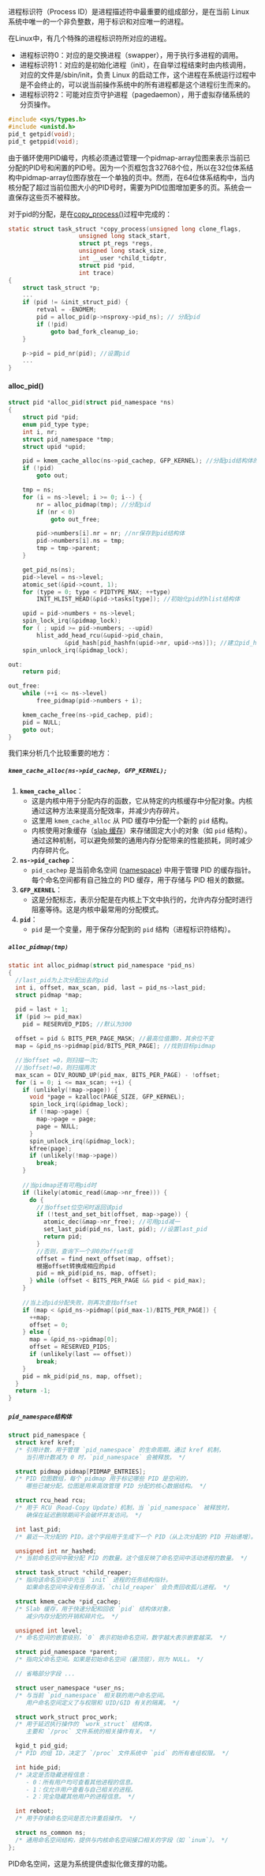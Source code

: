 进程标识符（Process ID）是进程描述符中最重要的组成部分，是在当前 Linux 系统中唯一的一个非负整数，用于标识和对应唯一的进程。

在Linux中，有几个特殊的进程标识符所对应的进程。

* 进程标识符0：对应的是交换进程（swapper），用于执行多进程的调用。
* 进程标识符1：对应的是初始化进程（init），在自举过程结束时由内核调用，对应的文件是/sbin/init，负责 Linux 的启动工作，这个进程在系统运行过程中是不会终止的，可以说当前操作系统中的所有进程都是这个进程衍生而来的。
* 进程标识符2：可能对应页守护进程（pagedaemon），用于虚拟存储系统的分页操作。


```c
#include <sys/types.h> 
#include <unistd.h> 
pid_t getpid(void); 
pid_t getppid(void);
```


由于循环使用PID编号，内核必须通过管理一个pidmap-array位图来表示当前已分配的PID号和闲置的PID号。因为一个页框包含32768个位，所以在32位体系结构中pidmap-array位图存放在一个单独的页中。然而，在64位体系结构中，当内核分配了超过当前位图大小的PID号时，需要为PID位图增加更多的页。系统会一直保存这些页不被释放。

对于pid的分配，是在[copy_process()]()过程中完成的：
```c
static struct task_struct *copy_process(unsigned long clone_flags,
					unsigned long stack_start,
					struct pt_regs *regs,
					unsigned long stack_size,
					int __user *child_tidptr,
					struct pid *pid,
					int trace)
{
	struct task_struct *p;
	...
	if (pid != &init_struct_pid) {
		retval = -ENOMEM;
		pid = alloc_pid(p->nsproxy->pid_ns); // 分配pid
		if (!pid)
			goto bad_fork_cleanup_io;
	}

	p->pid = pid_nr(pid); //设置pid
	...
}
```

#### alloc_pid()

```c
struct pid *alloc_pid(struct pid_namespace *ns)
{
	struct pid *pid;
	enum pid_type type;
	int i, nr;
	struct pid_namespace *tmp;
	struct upid *upid;

	pid = kmem_cache_alloc(ns->pid_cachep, GFP_KERNEL); //分配pid结构体的内存
	if (!pid)
		goto out;

	tmp = ns;
	for (i = ns->level; i >= 0; i--) {
		nr = alloc_pidmap(tmp); //分配pid
		if (nr < 0)
			goto out_free;

		pid->numbers[i].nr = nr; //nr保存到pid结构体
		pid->numbers[i].ns = tmp;
		tmp = tmp->parent;
	}

	get_pid_ns(ns);
	pid->level = ns->level;
	atomic_set(&pid->count, 1);
	for (type = 0; type < PIDTYPE_MAX; ++type)
		INIT_HLIST_HEAD(&pid->tasks[type]); //初始化pid的hlist结构体

	upid = pid->numbers + ns->level;
	spin_lock_irq(&pidmap_lock);
	for ( ; upid >= pid->numbers; --upid)
		hlist_add_head_rcu(&upid->pid_chain,
				&pid_hash[pid_hashfn(upid->nr, upid->ns)]); //建立pid_hash的关联关系
	spin_unlock_irq(&pidmap_lock);

out:
	return pid;

out_free:
	while (++i <= ns->level)
		free_pidmap(pid->numbers + i);

	kmem_cache_free(ns->pid_cachep, pid);
	pid = NULL;
	goto out;
}
```

我们来分析几个比较重要的地方：

##### `kmem_cache_alloc(ns->pid_cachep, GFP_KERNEL);`
1. **`kmem_cache_alloc`**：
    - 这是内核中用于分配内存的函数，它从特定的内核缓存中分配对象。内核通过这种方法来提高分配效率，并减少内存碎片。
    - 这里用 `kmem_cache_alloc` 从 PID 缓存中分配一个新的 `pid` 结构。
    - 内核使用对象缓存（[slab 缓存]()）来存储固定大小的对象（如 `pid` 结构）。通过这种机制，可以避免频繁的通用内存分配带来的性能损耗，同时减少内存碎片化。
1. **`ns->pid_cachep`**：
    - `pid_cachep` 是当前命名空间 ([namespace](#pid_namespace结构体)) 中用于管理 PID 的缓存指针。每个命名空间都有自己独立的 PID 缓存，用于存储与 PID 相关的数据。
1. **`GFP_KERNEL`**：
    - 这是分配标志，表示分配是在内核上下文中执行的，允许内存分配时进行阻塞等待。这是内核中最常用的分配模式。
2. **`pid`**：
    - `pid` 是一个变量，用于保存分配到的 `pid` 结构（进程标识符结构）。

##### `alloc_pidmap(tmp)`

```c
static int alloc_pidmap(struct pid_namespace *pid_ns)
{
  //last_pid为上次分配出去的pid
  int i, offset, max_scan, pid, last = pid_ns->last_pid;
  struct pidmap *map;

  pid = last + 1;
  if (pid >= pid_max)
    pid = RESERVED_PIDS; //默认为300
    
  offset = pid & BITS_PER_PAGE_MASK; //最高位值置0，其余位不变
  map = &pid_ns->pidmap[pid/BITS_PER_PAGE]; //找到目标pidmap

  //当offset =0，则扫描一次;
  //当offset!=0，则扫描两次
  max_scan = DIV_ROUND_UP(pid_max, BITS_PER_PAGE) - !offset;
  for (i = 0; i <= max_scan; ++i) {
    if (unlikely(!map->page)) {
      void *page = kzalloc(PAGE_SIZE, GFP_KERNEL);
      spin_lock_irq(&pidmap_lock);
      if (!map->page) {
        map->page = page;
        page = NULL;
      }
      spin_unlock_irq(&pidmap_lock);
      kfree(page);
      if (unlikely(!map->page))
        break;
    }
    
    //当pidmap还有可用pid时
    if (likely(atomic_read(&map->nr_free))) {
      do {
        //当offset位空闲时返回该pid
        if (!test_and_set_bit(offset, map->page)) {
          atomic_dec(&map->nr_free); //可用pid减一
          set_last_pid(pid_ns, last, pid); //设置last_pid
          return pid;
        }
        //否则，查询下一个非0的offset值
        offset = find_next_offset(map, offset);
        根据offset转换成相应的pid
        pid = mk_pid(pid_ns, map, offset);
      } while (offset < BITS_PER_PAGE && pid < pid_max);
    }
    
    //当上述pid分配失败，则再次查找offset
    if (map < &pid_ns->pidmap[(pid_max-1)/BITS_PER_PAGE]) {
      ++map;
      offset = 0;
    } else {
      map = &pid_ns->pidmap[0];
      offset = RESERVED_PIDS;
      if (unlikely(last == offset))
        break;
    }
    pid = mk_pid(pid_ns, map, offset);
  }
  return -1;
}

```

##### `pid_namespace结构体`

```c
struct pid_namespace {
  struct kref kref;  
  /* 引用计数，用于管理 `pid_namespace` 的生命周期。通过 kref 机制，
     当引用计数减为 0 时，`pid_namespace` 会被释放。 */

  struct pidmap pidmap[PIDMAP_ENTRIES];  
  /* PID 位图数组，每个 pidmap 用于标记哪些 PID 是空闲的，
     哪些已被分配。位图是用来高效管理 PID 分配的核心数据结构。 */

  struct rcu_head rcu;  
  /* 用于 RCU（Read-Copy Update）机制，当 `pid_namespace` 被释放时，
     确保在延迟删除期间不会破坏并发访问。 */

  int last_pid;  
  /* 最近一次分配的 PID。这个字段用于生成下一个 PID（从上次分配的 PID 开始递增）。 */

  unsigned int nr_hashed;  
  /* 当前命名空间中被分配 PID 的数量。这个值反映了命名空间中活动进程的数量。 */

  struct task_struct *child_reaper;  
  /* 指向该命名空间中充当 `init` 进程的任务结构指针。
     如果命名空间中没有任务存活，`child_reaper` 会负责回收孤儿进程。 */

  struct kmem_cache *pid_cachep;  
  /* Slab 缓存，用于快速分配和回收 `pid` 结构体对象，
     减少内存分配的开销和碎片化。 */

  unsigned int level;  
  /* 命名空间的嵌套级别，`0` 表示初始命名空间，数字越大表示嵌套越深。 */

  struct pid_namespace *parent;  
  /* 指向父命名空间。如果是初始命名空间（最顶层），则为 NULL。 */

  // 省略部分字段 ...

  struct user_namespace *user_ns;  
  /* 与当前 `pid_namespace` 相关联的用户命名空间。
     用户命名空间定义了与权限和 UID/GID 有关的隔离。 */

  struct work_struct proc_work;  
  /* 用于延迟执行操作的 `work_struct` 结构体，
     主要和 `/proc` 文件系统的相关操作有关。 */

  kgid_t pid_gid;  
  /* PID 的组 ID，决定了 `/proc` 文件系统中 `pid` 的所有者组权限。 */

  int hide_pid;  
  /* 决定是否隐藏进程信息：
     - 0：所有用户均可查看其他进程的信息。
     - 1：仅允许用户查看与自己相关的进程。
     - 2：完全隐藏其他用户的进程信息。 */

  int reboot;  
  /* 用于存储命名空间是否允许重启操作。 */

  struct ns_common ns;  
  /* 通用命名空间结构，提供与内核命名空间接口相关的字段（如 `inum`）。 */
};

```

PID命名空间，这是为系统提供虚拟化做支撑的功能。